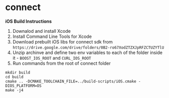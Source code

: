 # connect

**iOS Build Instructions**

1. Downalod and install Xcode
2. Install Command Line Tools for Xcode
3. Download prebuilt iOS libs for connect sdk from `https://drive.google.com/drive/folders/0B2-ro67XodZTZXJpRFZCTUZYTlU`
4. Unzip archinve and define two env variables to each of the folder inside it - `BOOST_IOS_ROOT` and `CURL_IOS_ROOT`
5. Run commands from the root of connect folder
```
mkdir build
cd build
cmake .. -DCMAKE_TOOLCHAIN_FILE=../build-scripts/iOS.cmake -DIOS_PLATFORM=OS
make -j4
```
